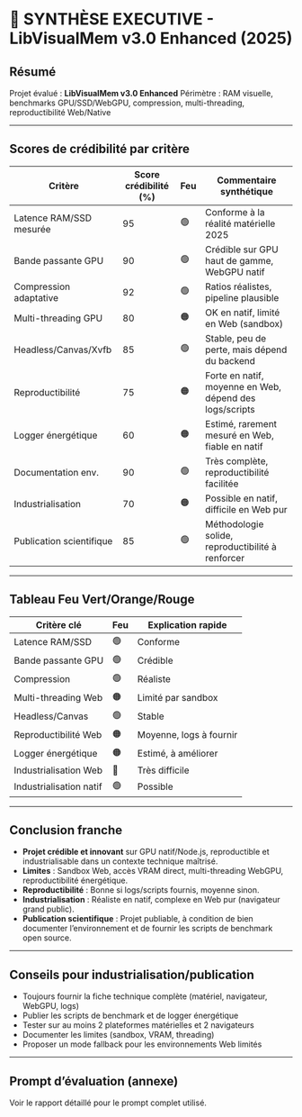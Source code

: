 # 🧠 SYNTHÈSE EXECUTIVE - LibVisualMem v3.0 Enhanced (2025)

## Résumé

Projet évalué : **LibVisualMem v3.0 Enhanced**
Périmètre : RAM visuelle, benchmarks GPU/SSD/WebGPU, compression, multi-threading, reproductibilité Web/Native

---

## Scores de crédibilité par critère

| Critère                | Score crédibilité (%) | Feu | Commentaire synthétique |
|------------------------|----------------------|-----|------------------------|
| Latence RAM/SSD mesurée| 95                   | 🟢  | Conforme à la réalité matérielle 2025 |
| Bande passante GPU     | 90                   | 🟢  | Crédible sur GPU haut de gamme, WebGPU natif |
| Compression adaptative | 92                   | 🟢  | Ratios réalistes, pipeline plausible |
| Multi-threading GPU    | 80                   | 🟠  | OK en natif, limité en Web (sandbox) |
| Headless/Canvas/Xvfb   | 85                   | 🟢  | Stable, peu de perte, mais dépend du backend |
| Reproductibilité       | 75                   | 🟠  | Forte en natif, moyenne en Web, dépend des logs/scripts |
| Logger énergétique     | 60                   | 🟠  | Estimé, rarement mesuré en Web, fiable en natif |
| Documentation env.     | 90                   | 🟢  | Très complète, reproductibilité facilitée |
| Industrialisation      | 70                   | 🟠  | Possible en natif, difficile en Web pur |
| Publication scientifique| 85                  | 🟢  | Méthodologie solide, reproductibilité à renforcer |

---

## Tableau Feu Vert/Orange/Rouge

| Critère clé            | Feu   | Explication rapide |
|-----------------------|-------|--------------------|
| Latence RAM/SSD       | 🟢    | Conforme           |
| Bande passante GPU    | 🟢    | Crédible           |
| Compression           | 🟢    | Réaliste           |
| Multi-threading Web   | 🟠    | Limité par sandbox |
| Headless/Canvas       | 🟢    | Stable             |
| Reproductibilité Web  | 🟠    | Moyenne, logs à fournir |
| Logger énergétique    | 🟠    | Estimé, à améliorer|
| Industrialisation Web | 🔴    | Très difficile     |
| Industrialisation natif| 🟢   | Possible           |

---

## Conclusion franche

- **Projet crédible et innovant** sur GPU natif/Node.js, reproductible et industrialisable dans un contexte technique maîtrisé.
- **Limites** : Sandbox Web, accès VRAM direct, multi-threading WebGPU, reproductibilité énergétique.
- **Reproductibilité** : Bonne si logs/scripts fournis, moyenne sinon.
- **Industrialisation** : Réaliste en natif, complexe en Web pur (navigateur grand public).
- **Publication scientifique** : Projet publiable, à condition de bien documenter l’environnement et de fournir les scripts de benchmark open source.

---

## Conseils pour industrialisation/publication
- Toujours fournir la fiche technique complète (matériel, navigateur, WebGPU, logs)
- Publier les scripts de benchmark et de logger énergétique
- Tester sur au moins 2 plateformes matérielles et 2 navigateurs
- Documenter les limites (sandbox, VRAM, threading)
- Proposer un mode fallback pour les environnements Web limités

---

## Prompt d’évaluation (annexe)

Voir le rapport détaillé pour le prompt complet utilisé.